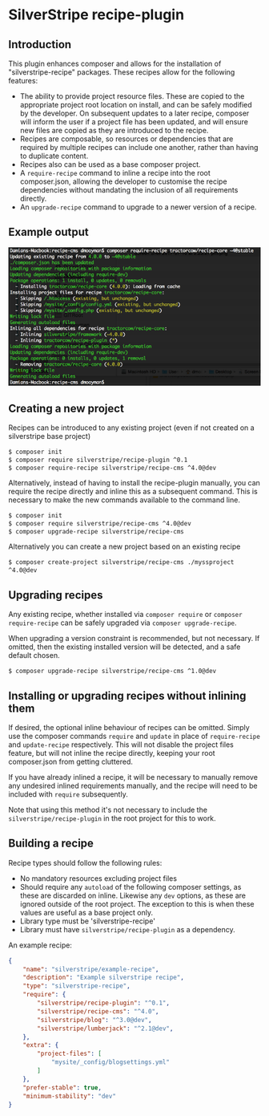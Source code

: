 # SilverStripe recipe-plugin

## Introduction

This plugin enhances composer and allows for the installation of "silverstripe-recipe" packages.
These recipes allow for the following features:

 - The ability to provide project resource files. These are copied to the appropriate project root location
   on install, and can be safely modified by the developer. On subsequent updates to a later recipe,
   composer will inform the user if a project file has been updated, and will ensure new files are
   copied as they are introduced to the recipe.
 - Recipes are composable, so resources or dependencies that are required by multiple recipes can include one another,
   rather than having to duplicate content.
 - Recipes also can be used as a base composer project.
 - A `require-recipe` command to inline a recipe into the root composer.json, allowing the developer to customise the
   recipe dependencies without mandating the inclusion of all requirements directly.
 - An `upgrade-recipe` command to upgrade to a newer version of a recipe.

## Example output

![example-output](docs/_images/require-usage.png)

## Creating a new project

Recipes can be introduced to any existing project (even if not created on a silverstripe base project)

```shell
$ composer init
$ composer require silverstripe/recipe-plugin ^0.1
$ composer require-recipe silverstripe/recipe-cms ^4.0@dev
````

Alternatively, instead of having to install the recipe-plugin manually, you can require the recipe
directly and inline this as a subsequent command. This is necessary to make the new commands available
to the command line.

```shell
$ composer init
$ composer require silverstripe/recipe-cms ^4.0@dev
$ composer upgrade-recipe silverstripe/recipe-cms
```

Alternatively you can create a new project based on an existing recipe

```shell
$ composer create-project silverstripe/recipe-cms ./myssproject ^4.0@dev
```

## Upgrading recipes

Any existing recipe, whether installed via `composer require` or `composer require-recipe` can be safely upgraded
via `composer upgrade-recipe`.

When upgrading a version constraint is recommended, but not necessary. If omitted, then the existing installed
version will be detected, and a safe default chosen.

```shell
$ composer upgrade-recipe silverstripe/recipe-cms ^1.0@dev
```

## Installing or upgrading recipes without inlining them

If desired, the optional inline behaviour of recipes can be omitted. Simply use the composer commands `require` and
`update` in place of `require-recipe` and `update-recipe` respectively. This will not disable the project files
feature, but will not inline the recipe directly, keeping your root composer.json from getting cluttered.

If you have already inlined a recipe, it will be necessary to manually remove any undesired inlined requirements
manually, and the recipe will need to be included with `require` subsequently.

Note that using this method it's not necessary to include the `silverstripe/recipe-plugin` in the root project
for this to work.

## Building a recipe

Recipe types should follow the following rules:

 - No mandatory resources excluding project files
 - Should require any `autoload` of the following composer settings, as these are discarded on inline.
   Likewise any `dev` options, as these are ignored outside of the root project. The exception to this
   is when these values are useful as a base project only.
 - Library type must be 'silverstripe-recipe'
 - Library must have `silverstripe/recipe-plugin` as a dependency.

An example recipe:

```json
{
    "name": "silverstripe/example-recipe",
    "description": "Example silverstripe recipe",
    "type": "silverstripe-recipe",
    "require": {
        "silverstripe/recipe-plugin": "^0.1",
        "silverstripe/recipe-cms": "^4.0",
        "silverstripe/blog": "^3.0@dev",
        "silverstripe/lumberjack": "^2.1@dev",
    },
    "extra": {
        "project-files": [
            "mysite/_config/blogsettings.yml"
        ]
    },
    "prefer-stable": true,
    "minimum-stability": "dev"
}
```
